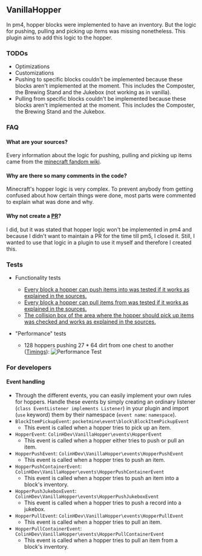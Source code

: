 ## VanillaHopper
In pm4, hopper blocks were implemented to have an inventory. But the logic for pushing, pulling and picking up items was missing nonetheless.
This plugin aims to add this logic to the hopper.

### TODOs
- Optimizations
- Customizations
- Pushing to specific blocks couldn't be implemented because these blocks aren't implemented at the moment. This includes the Composter, the Brewing Stand and the Jukebox (not working as in vanilla).
- Pulling from specific blocks couldn't be implemented because these blocks aren't implemented at the moment. This includes the Composter, the Brewing Stand and the Jukebox.

### FAQ
#### What are your sources?
Every information about the logic for pushing, pulling and picking up items came from the [minecraft fandom wiki](https://minecraft.fandom.com/wiki/Hopper).

#### Why are there so many comments in the code?
Minecraft's hopper logic is very complex. To prevent anybody from getting confused about how certain things were done, most parts were commented to explain what was done and why.

#### Why not create a [PR](https://github.com/pmmp/PocketMine-MP/pull/4416)?
I did, but it was stated that hopper logic won't be implemented in pm4 and because I didn't want to maintain a PR for the time till pm5, I closed it.
Still, I wanted to use that logic in a plugin to use it myself and therefore I created this.

### Tests
- Functionality tests
  - [Every block a hopper can push items into was tested if it works as explained in the sources.](https://www.youtube.com/watch?v=4gSyuViaPaU)
  - [Every block a hopper can pull items from was tested if it works as explained in the sources.](https://www.youtube.com/watch?v=6NWvr6Kv88E)
  - [The collision box of the area where the hopper should pick up items was checked and works as explained in the sources.](https://www.youtube.com/watch?v=hVEPiK9KWkA)

- "Performance" tests
  - 128 hoppers pushing 27 * 64 dirt from one chest to another ([Timings](https://timings.pmmp.io/?id=158627)):
    ![Performance Test](https://user-images.githubusercontent.com/54852588/131256515-3611c594-08e1-45a1-8bd2-3ebbaf141c8a.png)

### For developers
#### Event handling
- Through the different events, you can easily implement your own rules for hoppers.
  Handle these events by simply creating an ordinary listener (`class EventListener implements Listener`) in your plugin and import (`use` keyword) them by their namespace (`event name`: `namespace`).
- `BlockItemPickupEvent`: `pocketmine\event\block\BlockItemPickupEvent`
  - This event is called when a hopper tries to pick up an item.
- `HopperEvent`: `ColinHDev\VanillaHopper\events\HopperEvent`
  - This event is called when a hopper either tries to push or pull an item.
- `HopperPushEvent`: `ColinHDev\VanillaHopper\events\HopperPushEvent`
  - This event is called when a hopper tries to push an item.
- `HopperPushContainerEvent`: `ColinHDev\VanillaHopper\events\HopperPushContainerEvent`
  - This event is called when a hopper tries to push an item into a block's inventory.
- `HopperPushJukeboxEvent`: `ColinHDev\VanillaHopper\events\HopperPushJukeboxEvent`
  - This event is called when a hopper tries to push a record into a jukebox.
- `HopperPullEvent`: `ColinHDev\VanillaHopper\events\HopperPullEvent`
  - This event is called when a hopper tries to pull an item.
- `HopperPullContainerEvent`: `ColinHDev\VanillaHopper\events\HopperPullContainerEvent`
  - This event is called when a hopper tries to pull an item from a block's inventory.